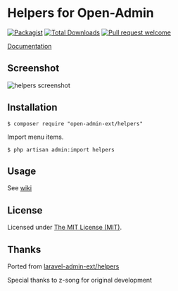 Helpers for Open-Admin
=========================


[![Packagist](https://img.shields.io/packagist/l/open-admin-ext/helpers.svg?maxAge=2592000)](https://packagist.org/packages/open-admin-ext/helpers)
[![Total Downloads](https://img.shields.io/packagist/dt/open-admin-ext/helpers.svg?style=flat-square)](https://packagist.org/packages/open-admin-ext/helpers)
[![Pull request welcome](https://img.shields.io/badge/pr-welcome-green.svg?style=flat-square)]()

[Documentation](http://open-admin.org/docs/en/extension-helpers) 

## Screenshot

![helpers screenshot](http://open-admin.org/docs/images/screenshots/ext-helpers.png)


## Installation

```
$ composer require "open-admin-ext/helpers"
```
Import menu items.
```
$ php artisan admin:import helpers
```

## Usage

See [wiki](http://open-admin.org/docs/en/extension-helpers)

License
------------
Licensed under [The MIT License (MIT)](LICENSE).

Thanks
------------
Ported from [laravel-admin-ext/helpers](https://github.com/laravel-admin-extensions/helpers)

Special thanks to z-song for original development


